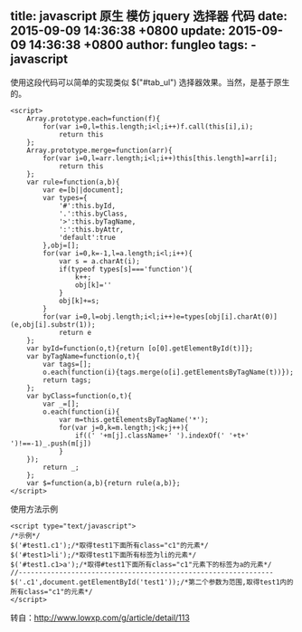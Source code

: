 title: javascript 原生 模仿 jquery 选择器 代码
date: 2015-09-09 14:36:38 +0800
update: 2015-09-09 14:36:38 +0800
author: fungleo
tags:
    -javascript
---

使用这段代码可以简单的实现类似 $("#tab_ul") 选择器效果。当然，是基于原生的。

```
<script>
	Array.prototype.each=function(f){
		for(var i=0,l=this.length;i<l;i++)f.call(this[i],i);
			return this
	};
	Array.prototype.merge=function(arr){
		for(var i=0,l=arr.length;i<l;i++)this[this.length]=arr[i];
			return this
	};
	var rule=function(a,b){
		var e=[b||document];
		var types={
			'#':this.byId,
			'.':this.byClass,
			'>':this.byTagName,
			':':this.byAttr,
			'default':true
		},obj=[];
		for(var i=0,k=-1,l=a.length;i<l;i++){
			var s = a.charAt(i);
			if(typeof types[s]==='function'){
				k++;
				obj[k]=''
			}
			obj[k]+=s;
		}
		for(var i=0,l=obj.length;i<l;i++)e=types[obj[i].charAt(0)](e,obj[i].substr(1));
			return e
	};
	var byId=function(o,t){return [o[0].getElementById(t)]};
	var byTagName=function(o,t){
		var tags=[];
		o.each(function(i){tags.merge(o[i].getElementsByTagName(t))});
		return tags;
	};
	var byClass=function(o,t){
		var _=[];
		o.each(function(i){
			var m=this.getElementsByTagName('*');
			for(var j=0,k=m.length;j<k;j++){
				if((' '+m[j].className+' ').indexOf(' '+t+' ')!==-1)_.push(m[j])
			}
	});
		return _;
	};
	var $=function(a,b){return rule(a,b)};
</script>
```
使用方法示例
```
<script type="text/javascript">
/*示例*/
$('#test1.c1');/*取得test1下面所有class="c1"的元素*/
$('#test1>li');/*取得test1下面所有标签为li的元素*/
$('#test1.c1>a');/*取得#test1下面所有class="c1"元素下的标签为a的元素*/
//---------------------------------------------------------------
$('.c1',document.getElementById('test1'));/*第二个参数为范围,取得test1内的所有class="c1"的元素*/
</script>
```

转自：http://www.lowxp.com/g/article/detail/113